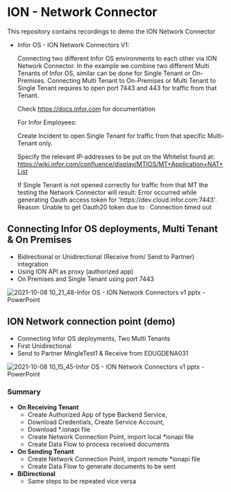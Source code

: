 # ION - Network Connector
This repository contains recordings to demo the ION Network Connector

- Infor OS - ION Network Connectors V1: 
  
  Connecting two different Infor OS environments to each other via ION Network Connector.
  In the example we combine two different Multi Tenants of Infor OS, similar can be done for Single Tenant or On-Premises.
  Connecting Multi Tenant to On-Premises or Multi Tenant to Single Tenant requires to open port 7443 and 443 for traffic from that Tenant.
  
  Check https://docs.infor.com for documentation
  
  For Infor Employees:
    
    Create Incident to open Single Tenant for traffic from that specific Multi-Tenant only. 
    
    Specify the relevant IP-addresses to be put on the Whitelist found at: https://wiki.infor.com/confluence/display/MTIOS/MT+Application+NAT+List 
    
    If Single Tenant is not opened correctly for traffic from that MT the testing the Network Connector will result: Error occurred while generating Oauth access token for 'https://<customer>dev.cloud.infor.com:7443'. Reason: Unable to get Oauth20 token due to : Connection timed out

## Connecting Infor OS deployments, Multi Tenant & On Premises
* Bidirectional or Unidirectional (Receive from/ Send to Partner) integration
* Using ION API as proxy (authorized app)
* On Premises and Single Tenant using port 7443

![2021-10-08 10_21_48-Infor OS - ION Network Connectors v1 pptx - PowerPoint](https://user-images.githubusercontent.com/82956918/136523163-56ce72c5-fc3b-4f7e-a892-780550df1f7f.png)
## ION Network connection point (demo)
* Connecting Infor OS deployments, Two Multi Tenants
* First Unidirectional
* Send to Partner MingleTest1 & Receive from EDUGDENA031

![2021-10-08 10_15_45-Infor OS - ION Network Connectors v1 pptx - PowerPoint](https://user-images.githubusercontent.com/82956918/136522294-1f8e3692-4af6-40e9-aa52-5f7e911fe9c4.png)
### Summary
* **On Receiving Tenant**
  * Create Authorized App of type Backend Service,
  * Download Credentials, Create Service Account,
  * Download *.ionapi file
  * Create Network Connection Point, import local *ionapi file
  * Create Data Flow to process received documents
* **On Sending Tenant**
  * Create Network Connection Point, import remote *ionapi file
  * Create Data Flow to generate documents to be sent
* **BiDirectional**
  * Same steps to be repeated vice versa
  
